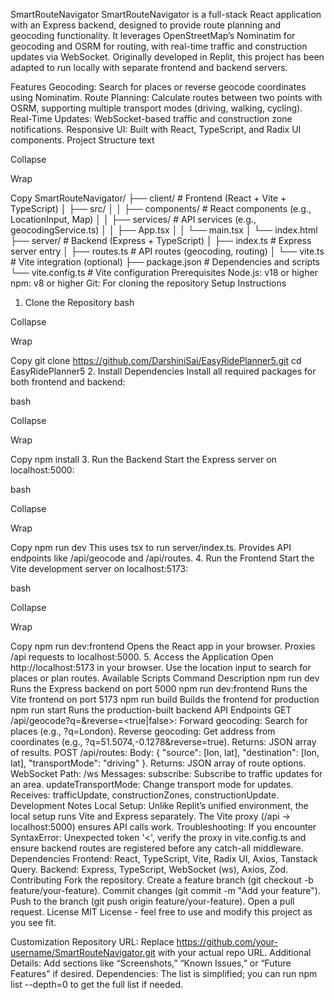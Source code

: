 SmartRouteNavigator
SmartRouteNavigator is a full-stack React application with an Express backend, designed to provide route planning and geocoding functionality. It leverages OpenStreetMap’s Nominatim for geocoding and OSRM for routing, with real-time traffic and construction updates via WebSocket. Originally developed in Replit, this project has been adapted to run locally with separate frontend and backend servers.

Features
Geocoding: Search for places or reverse geocode coordinates using Nominatim.
Route Planning: Calculate routes between two points with OSRM, supporting multiple transport modes (driving, walking, cycling).
Real-Time Updates: WebSocket-based traffic and construction zone notifications.
Responsive UI: Built with React, TypeScript, and Radix UI components.
Project Structure
text

Collapse

Wrap

Copy
SmartRouteNavigator/
├── client/              # Frontend (React + Vite + TypeScript)
│   ├── src/
│   │   ├── components/  # React components (e.g., LocationInput, Map)
│   │   ├── services/    # API services (e.g., geocodingService.ts)
│   │   ├── App.tsx
│   │   └── main.tsx
│   └── index.html
├── server/              # Backend (Express + TypeScript)
│   ├── index.ts         # Express server entry
│   ├── routes.ts        # API routes (geocoding, routing)
│   └── vite.ts          # Vite integration (optional)
├── package.json         # Dependencies and scripts
└── vite.config.ts       # Vite configuration
Prerequisites
Node.js: v18 or higher
npm: v8 or higher
Git: For cloning the repository
Setup Instructions
1. Clone the Repository
bash

Collapse

Wrap

Copy
git clone https://github.com/DarshiniSai/EasyRidePlanner5.git
cd EasyRidePlanner5
2. Install Dependencies
Install all required packages for both frontend and backend:

bash

Collapse

Wrap

Copy
npm install
3. Run the Backend
Start the Express server on localhost:5000:

bash

Collapse

Wrap

Copy
npm run dev
This uses tsx to run server/index.ts.
Provides API endpoints like /api/geocode and /api/routes.
4. Run the Frontend
Start the Vite development server on localhost:5173:

bash

Collapse

Wrap

Copy
npm run dev:frontend
Opens the React app in your browser.
Proxies /api requests to localhost:5000.
5. Access the Application
Open http://localhost:5173 in your browser.
Use the location input to search for places or plan routes.
Available Scripts
Command	Description
npm run dev	Runs the Express backend on port 5000
npm run dev:frontend	Runs the Vite frontend on port 5173
npm run build	Builds the frontend for production
npm run start	Runs the production-built backend
API Endpoints
GET /api/geocode?q=<query>&reverse=<true|false>:
Forward geocoding: Search for places (e.g., ?q=London).
Reverse geocoding: Get address from coordinates (e.g., ?q=51.5074,-0.1278&reverse=true).
Returns: JSON array of results.
POST /api/routes:
Body: { "source": [lon, lat], "destination": [lon, lat], "transportMode": "driving" }.
Returns: JSON array of route options.
WebSocket
Path: /ws
Messages:
subscribe: Subscribe to traffic updates for an area.
updateTransportMode: Change transport mode for updates.
Receives: trafficUpdate, constructionZones, constructionUpdate.
Development Notes
Local Setup: Unlike Replit’s unified environment, the local setup runs Vite and Express separately. The Vite proxy (/api → localhost:5000) ensures API calls work.
Troubleshooting: If you encounter SyntaxError: Unexpected token '<', verify the proxy in vite.config.ts and ensure backend routes are registered before any catch-all middleware.
Dependencies
Frontend: React, TypeScript, Vite, Radix UI, Axios, Tanstack Query.
Backend: Express, TypeScript, WebSocket (ws), Axios, Zod.
Contributing
Fork the repository.
Create a feature branch (git checkout -b feature/your-feature).
Commit changes (git commit -m "Add your feature").
Push to the branch (git push origin feature/your-feature).
Open a pull request.
License
MIT License - feel free to use and modify this project as you see fit.

Customization
Repository URL: Replace https://github.com/your-username/SmartRouteNavigator.git with your actual repo URL.
Additional Details: Add sections like “Screenshots,” “Known Issues,” or “Future Features” if desired.
Dependencies: The list is simplified; you can run npm list --depth=0 to get the full list if needed.

